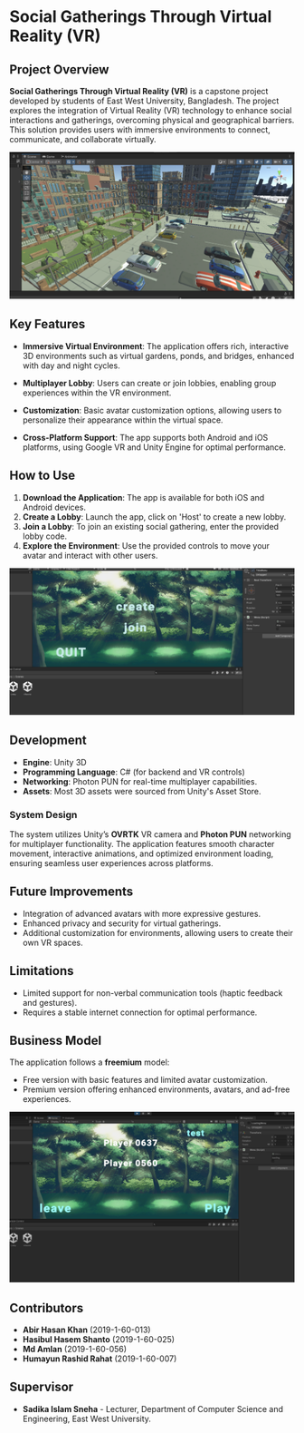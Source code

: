 # Social Gatherings Through Virtual Reality (VR)

## Project Overview

**Social Gatherings Through Virtual Reality (VR)** is a capstone project developed by students of East West University, Bangladesh. The project explores the integration of Virtual Reality (VR) technology to enhance social interactions and gatherings, overcoming physical and geographical barriers. This solution provides users with immersive environments to connect, communicate, and collaborate virtually.

![Virtual Environment Preview](images/virtual_environment.png)

## Key Features

- **Immersive Virtual Environment**: The application offers rich, interactive 3D environments such as virtual gardens, ponds, and bridges, enhanced with day and night cycles.
  
- **Multiplayer Lobby**: Users can create or join lobbies, enabling group experiences within the VR environment.

- **Customization**: Basic avatar customization options, allowing users to personalize their appearance within the virtual space.

- **Cross-Platform Support**: The app supports both Android and iOS platforms, using Google VR and Unity Engine for optimal performance.

## How to Use

1. **Download the Application**: The app is available for both iOS and Android devices.
2. **Create a Lobby**: Launch the app, click on 'Host' to create a new lobby.
3. **Join a Lobby**: To join an existing social gathering, enter the provided lobby code.
4. **Explore the Environment**: Use the provided controls to move your avatar and interact with other users.

![Menu](images/menu.png)

## Development

- **Engine**: Unity 3D
- **Programming Language**: C# (for backend and VR controls)
- **Networking**: Photon PUN for real-time multiplayer capabilities.
- **Assets**: Most 3D assets were sourced from Unity's Asset Store.

### System Design

The system utilizes Unity’s **OVRTK** VR camera and **Photon PUN** networking for multiplayer functionality. The application features smooth character movement, interactive animations, and optimized environment loading, ensuring seamless user experiences across platforms.


## Future Improvements

- Integration of advanced avatars with more expressive gestures.
- Enhanced privacy and security for virtual gatherings.
- Additional customization for environments, allowing users to create their own VR spaces.

## Limitations

- Limited support for non-verbal communication tools (haptic feedback and gestures).
- Requires a stable internet connection for optimal performance.

## Business Model

The application follows a **freemium** model:
- Free version with basic features and limited avatar customization.
- Premium version offering enhanced environments, avatars, and ad-free experiences.

![Lobby Interaction](images/lobby_interaction.png)

## Contributors

- **Abir Hasan Khan** (2019-1-60-013)
- **Hasibul Hasem Shanto** (2019-1-60-025)
- **Md Amlan** (2019-1-60-056)
- **Humayun Rashid Rahat** (2019-1-60-007)

## Supervisor

- **Sadika Islam Sneha** - Lecturer, Department of Computer Science and Engineering, East West University.


